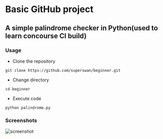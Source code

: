 # Basic GitHub project

## A simple palindrome checker in Python(used to learn concourse CI build)

### Usage

* Clone the repository

```
git clone https://github.com/superswan/beginner.git 
```

* Change directory

```
cd beginner
```

* Execute code

```
python palindrome.py
```

### Screenshots

![screenshot](https://user-images.githubusercontent.com/15849927/32120845-be415c32-bb77-11e7-9764-dcc03d6401f1.png)

